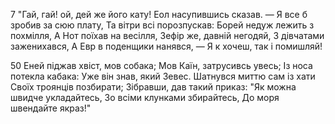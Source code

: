 7 "Гай, гай! ой, дей же його кату!
Еол насупившись сказав. —
Я все б зробив за сюю плату,
Та вітри всі порозпускав:
Борей недуж лежить з похмілля,
А Нот поїхав на весілля,
Зефір же, давній негодяй,
З дівчатами заженихався,
А Евр в поденщики нанявся, —
Я к хочеш, так і помишляй!

50 Еней піджав хвіст, мов собака;
Мов Каїн, затрусивсь увесь;
Із носа потекла кабака:
Уже він знав, який Зевес.
Шатнувся миттю сам із хати
Своїх троянців позбирати;
Зібравши, дав такий приказ:
"Як можна швидче укладайтесь,
Зо всіми клунками збирайтесь,
До моря швендайте якраз!"
